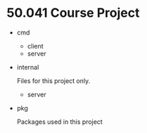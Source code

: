 # 50.041 Course Project

- cmd
    - client
    - server
    
- internal
  
    Files for this project only.
    - server

- pkg
  
    Packages used in this project
